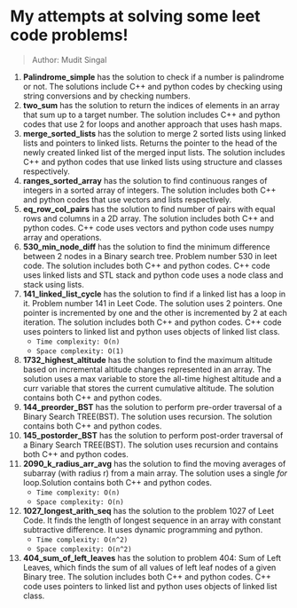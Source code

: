 # My attempts at solving some leet code problems!

> Author: Mudit Singal


1. **Palindrome_simple** has the solution to check if a number is palindrome or not. The solutions include C++ and python codes by checking using string conversions and by checking numbers.
2. **two_sum** has the solution to return the indices of elements in an array that sum up to a target number. The solution includes C++ and python codes that use 2 for loops and another approach that uses hash maps.
3. **merge_sorted_lists** has the solution to merge 2 sorted lists using linked lists and pointers to linked lists. Returns the pointer to the head of the newly created linked list of the merged input lists. The solution includes C++ and python codes that use linked lists using structure and classes respectively.
4. **ranges_sorted_array** has the solution to find continuous ranges of integers in a sorted array of integers. The solution includes both C++ and python codes that use vectors and lists respectively.
5. **eq_row_col_pairs** has the solution to find number of pairs with equal rows and columns in a 2D array. The solution includes both C++ and python codes. C++ code uses vectors and python code uses numpy array and operations.
6. **530_min_node_diff** has the solution to find the minimum difference between 2 nodes in a Binary search tree. Problem number 530 in leet code. The solution includes both C++ and python codes. C++ code uses linked lists and STL stack and python code uses a node class and stack using lists.
7. **141_linked_list_cycle** has the solution to find if a linked list has a loop in it. Problem number 141 in Leet Code. The solution uses 2 pointers. One pointer is incremented by one and the other is incremented by 2 at each iteration. The solution includes both C++ and python codes. C++ code uses pointers to linked list and python uses objects of linked list class. 
    - `Time complexity: O(n)`
    - `Space complexity: O(1)`
8. **1732_highest_altitude** has the solution to find the maximum altitude based on incremental altitude changes represented in an array. The solution uses a max variable to store the all-time highest altitude and a curr variable that stores the current cumulative altitude. The solution contains both C++ and python codes.
9. **144_preorder_BST** has the solution to perform pre-order traversal of a Binary Search TREE(BST). The solution uses recursion. The solution contains both C++ and python codes.
10. **145_postorder_BST** has the solution to perform post-order traversal of a Binary Search TREE(BST). The solution uses recursion and contains both C++ and python codes.
11. **2090_k_radius_arr_avg** has the solution to find the moving averages of subarray (with radius r) from a main array. The solution uses a single _for_ loop.Solution contains both C++ and python codes.
    - `Time complexity: O(n)`
    - `Space complexity: O(n)`
12. **1027_longest_arith_seq** has the solution to the problem 1027 of Leet Code. It finds the length of longest sequence in an array with constant subtractive difference. It uses dynamic programming and python.
    - `Time complexity: O(n^2)`
    - `Space complexity: O(n^2)`
13. **404_sum_of_left_leaves** has the solution to problem 404: Sum of Left Leaves, which finds the sum of all values of left leaf nodes of a given Binary tree. The solution includes both C++ and python codes. C++ code uses pointers to linked list and python uses objects of linked list class.
